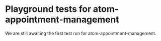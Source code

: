 # Playground tests for atom-appointment-management
We are still awaiting the first test run for atom-appointment-management.
